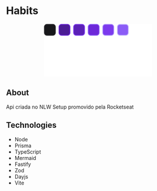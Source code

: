 # Habits

<p align="center">
  <img src="https://github.com/GArticuno/habits-web/blob/main/src/assets/logo.svg" />
</p>

## About
Api criada no NLW Setup promovido pela Rocketseat

## Technologies
- Node
- Prisma
- TypeScript
- Mermaid
- Fastify
- Zod
- Dayjs
- Vite
